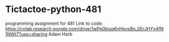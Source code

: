 # Tictactoe-python-481
programming assignment for 481
Link to code: https://colab.research.google.com/drive/1wPe0kiuq6nHpvsBn_0ErJHYy4fN1NWt7?usp=sharing
Adam Harb 
